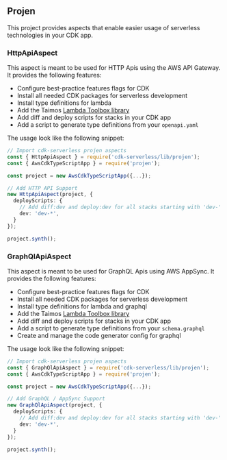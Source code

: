 
## Projen

This project provides aspects that enable easier usage of serverless technologies in your CDK app.

### HttpApiAspect

This aspect is meant to be used for HTTP Apis using the AWS API Gateway. It provides the following features:

* Configure best-practice features flags for CDK
* Install all needed CDK packages for serverless development
* Install type definitions for lambda
* Add the Taimos [Lambda Toolbox library](https://github.com/taimos/lambda-toolbox)
* Add diff and deploy scripts for stacks in your CDK app
* Add a script to generate type definitions from your `openapi.yaml`

The usage look like the following snippet:

```ts
// Import cdk-serverless projen aspects
const { HttpApiAspect } = require('cdk-serverless/lib/projen');
const { AwsCdkTypeScriptApp } = require('projen');

const project = new AwsCdkTypeScriptApp({...});

// Add HTTP API Support
new HttpApiAspect(project, {
  deployScripts: {
    // Add diff:dev and deploy:dev for all stacks starting with 'dev-'
    dev: 'dev-*',
  }
});

project.synth();
```

### GraphQlApiAspect

This aspect is meant to be used for GraphQL Apis using AWS AppSync. It provides the following features:

* Configure best-practice features flags for CDK
* Install all needed CDK packages for serverless development
* Install type definitions for lambda and graphql
* Add the Taimos [Lambda Toolbox library](https://github.com/taimos/lambda-toolbox)
* Add diff and deploy scripts for stacks in your CDK app
* Add a script to generate type definitions from your `schema.graphql`
* Create and manage the code generator config for graphql

The usage look like the following snippet:

```ts
// Import cdk-serverless projen aspects
const { GraphQlApiAspect } = require('cdk-serverless/lib/projen');
const { AwsCdkTypeScriptApp } = require('projen');

const project = new AwsCdkTypeScriptApp({...});

// Add GraphQL / AppSync Support
new GraphQlApiAspect(project, {
  deployScripts: {
    // Add diff:dev and deploy:dev for all stacks starting with 'dev-'
    dev: 'dev-*',
  }
});

project.synth();
```
